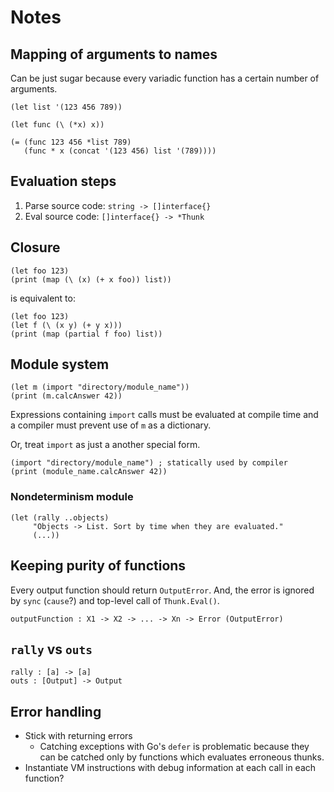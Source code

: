 # Notes

## Mapping of arguments to names

Can be just sugar because every variadic function has a certain number of
arguments.

```
(let list '(123 456 789))

(let func (\ (*x) x))

(= (func 123 456 *list 789)
   (func * x (concat '(123 456) list '(789))))
```

## Evaluation steps

1. Parse source code: `string -> []interface{}`
2. Eval source code: `[]interface{} -> *Thunk`

## Closure

```
(let foo 123)
(print (map (\ (x) (+ x foo)) list))
```

is equivalent to:

```
(let foo 123)
(let f (\ (x y) (+ y x)))
(print (map (partial f foo) list))
```

## Module system

```
(let m (import "directory/module_name"))
(print (m.calcAnswer 42))
```

Expressions containing `import` calls must be evaluated at compile time and
a compiler must prevent use of `m` as a dictionary.

Or, treat `import` as just a another special form.

```
(import "directory/module_name") ; statically used by compiler
(print (module_name.calcAnswer 42))
```

### Nondeterminism module

```
(let (rally ..objects)
     "Objects -> List. Sort by time when they are evaluated."
     (...))
```

## Keeping purity of functions

Every output function should return `OutputError`. And, the error is ignored by
`sync` (`cause`?) and top-level call of `Thunk.Eval()`.

```
outputFunction : X1 -> X2 -> ... -> Xn -> Error (OutputError)
```

## `rally` vs `outs`

```
rally : [a] -> [a]
outs : [Output] -> Output
```

## Error handling

- Stick with returning errors
  - Catching exceptions with Go's `defer` is problematic because they can be
    catched only by functions which evaluates erroneous thunks.
- Instantiate VM instructions with debug information at each call in each
  function?
